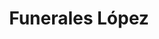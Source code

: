 ---
title: "Funerales López"
url: /toluca-de-lerdo/funerales-lopez/
shop: directores de funerarias
---